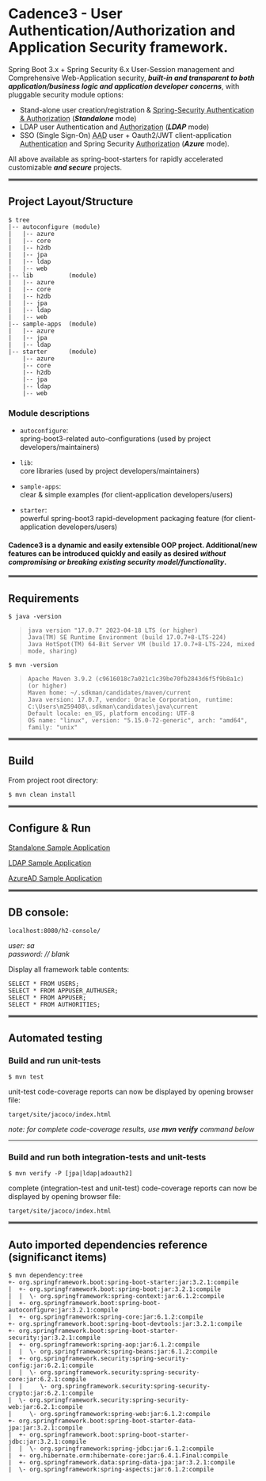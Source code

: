 # Cadence3 - User Authentication/Authorization and Application Security framework.

 Spring Boot 3.x + Spring Security 6.x User-Session management and Comprehensive Web-Application security, _**built-in and transparent to both application/business logic and application developer concerns**_, with pluggable security module options:

  - Stand-alone user creation/registration & <abbr title="both Authentication & Authorization using Spring-Security UserDetails & UserDetailsService">Spring-Security Authentication & Authorization</abbr> (**_Standalone_** mode)
  - LDAP user Authentication and <abbr title="Authorization using Spring-Security UserDetails & UserDetailsService">Authorization</abbr> (**_LDAP_** mode)
  - SSO (Single Sign-On) <abbr title="Azure Active Directory">AAD</abbr> user + Oauth2/JWT client-application <abbr title="Authorization using Spring-Security UserDetails & UserDetailsService atop Azure Active Directory">Authentication</abbr> and Spring Security <abbr title="Authorization using Spring-Security UserDetails & UserDetailsService">Authorization</abbr> (**_Azure_** mode).
  
All above available as spring-boot-starters for rapidly accelerated customizable **_and secure_** projects.

<hr style="border:2px solid gray">  

## Project Layout/Structure
    $ tree
    |-- autoconfigure (module)
    |   |-- azure
    |   |-- core
    |   |-- h2db
    |   |-- jpa
    |   |-- ldap
    |   |-- web
    |-- lib          (module)
    |   |-- azure
    |   |-- core
    |   |-- h2db
    |   |-- jpa
    |   |-- ldap
    |   |-- web
    |-- sample-apps  (module)
    |   |-- azure
    |   |-- jpa
    |   |-- ldap
    |-- starter      (module)
        |-- azure
        |-- core
        |-- h2db
        |-- jpa
        |-- ldap
        |-- web 

### Module descriptions
- `autoconfigure`:  
  spring-boot3-related auto-configurations (used by project developers/maintainers)  
  
  
- `lib`:  
  core libraries (used by project developers/maintainers)  
  
  
- `sample-apps`:  
  clear & simple examples (for client-application developers/users)  
  
  
- `starter`:  
  powerful spring-boot3 rapid-development packaging feature (for client-application developers/users)  

#### Cadence3 is a dynamic and easily extensible OOP project.  Additional/new features can be introduced quickly and easily as desired _without compromising or breaking existing security model/functionality_.

<hr style="border:2px solid gray">  

## Requirements

    $ java -version

>     java version "17.0.7" 2023-04-18 LTS (or higher)
>     Java(TM) SE Runtime Environment (build 17.0.7+8-LTS-224)
>     Java HotSpot(TM) 64-Bit Server VM (build 17.0.7+8-LTS-224, mixed mode, sharing)

    $ mvn -version
>     Apache Maven 3.9.2 (c9616018c7a021c1c39be70fb2843d6f5f9b8a1c) (or higher)
>     Maven home: ~/.sdkman/candidates/maven/current
>     Java version: 17.0.7, vendor: Oracle Corporation, runtime: C:\Users\m259408\.sdkman\candidates\java\current
>     Default locale: en_US, platform encoding: UTF-8
>     OS name: "linux", version: "5.15.0-72-generic", arch: "amd64", family: "unix"
  
  
<hr style="border:2px solid gray">  

## Build
From project root directory:

	$ mvn clean install

<hr style="border:2px solid gray">  

## Configure & Run

[Standalone Sample Application](https://dev.azure.com/mclm/GBS%20CAD/_git/Cadence3_SpringBoot3?path=/sample-apps/jpa&version=GBmaster)

[LDAP Sample Application](https://dev.azure.com/mclm/GBS%20CAD/_git/Cadence3_SpringBoot3?version=GBmaster&path=/sample-apps/ldap)

[AzureAD Sample Application](https://dev.azure.com/mclm/GBS%20CAD/_git/Cadence3_SpringBoot3?version=GBmaster&path=/sample-apps/azure)

<hr style="border:2px solid gray">  

## DB console: ##

    localhost:8080/h2-console/

*user: sa*  
*password: // blank* 

Display all framework table contents:

    SELECT * FROM USERS;
    SELECT * FROM APPUSER_AUTHUSER;
    SELECT * FROM APPUSER;
    SELECT * FROM AUTHORITIES;
  
  
<hr style="border:2px solid gray">  

## Automated testing
### Build and run unit-tests

    $ mvn test

unit-test code-coverage reports can now be displayed by opening browser file:

    target/site/jacoco/index.html
    
_note: for complete code-coverage results, use **mvn verify** command below_

----

### Build and run both integration-tests and unit-tests

    $ mvn verify -P [jpa|ldap|adoauth2]

complete (integration-test and unit-test) code-coverage reports can now be displayed by opening browser file:

    target/site/jacoco/index.html
  
  
<hr style="border:2px solid gray">  

## Auto imported dependencies reference (significanct items)

    $ mvn dependency:tree
    +- org.springframework.boot:spring-boot-starter:jar:3.2.1:compile
    |  +- org.springframework.boot:spring-boot:jar:3.2.1:compile
    |  |  \- org.springframework:spring-context:jar:6.1.2:compile
    |  +- org.springframework.boot:spring-boot-autoconfigure:jar:3.2.1:compile
    |  +- org.springframework:spring-core:jar:6.1.2:compile
    +- org.springframework.boot:spring-boot-devtools:jar:3.2.1:compile
    +- org.springframework.boot:spring-boot-starter-security:jar:3.2.1:compile
    |  +- org.springframework:spring-aop:jar:6.1.2:compile
    |  |  \- org.springframework:spring-beans:jar:6.1.2:compile
    |  +- org.springframework.security:spring-security-config:jar:6.2.1:compile
    |  |  \- org.springframework.security:spring-security-core:jar:6.2.1:compile
    |  |     \- org.springframework.security:spring-security-crypto:jar:6.2.1:compile
    |  \- org.springframework.security:spring-security-web:jar:6.2.1:compile
    |     \- org.springframework:spring-web:jar:6.1.2:compile
    +- org.springframework.boot:spring-boot-starter-data-jpa:jar:3.2.1:compile
    |  +- org.springframework.boot:spring-boot-starter-jdbc:jar:3.2.1:compile
    |  |  \- org.springframework:spring-jdbc:jar:6.1.2:compile
    |  +- org.hibernate.orm:hibernate-core:jar:6.4.1.Final:compile
    |  +- org.springframework.data:spring-data-jpa:jar:3.2.1:compile
    |  \- org.springframework:spring-aspects:jar:6.1.2:compile

